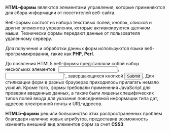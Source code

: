 
**HTML-формы** являются элементами управления, которые применяются для сбора информации от посетителей веб-сайта.

Веб-формы состоят из набора текстовых полей, кнопок, списков и других элементов управления, которые активизируются щелчком мыши. Технически формы передают данные от пользователя удаленному серверу.

Для получения и обработки данных форм используются языки веб-программирования, такие как **PHP**, **Perl**.

До появления HTML5 веб-формы представляли собой набор нескольких элементов ```
```<input type="text">`, `<input type="password">`, завершающихся кнопкой <input type="submit">. Для стилизации форм в разных браузерах приходилось прилагать немало усилий. Кроме того, формы требовали применения JavaScript для проверки введенных данных, а также были лишены специфических типов полей ввода для указания повседневной информации типа дат, адресов электронной почты и URL-адресов.

**HTML5-формы** решили большинство этих распространенных проблем благодаря наличию новых атрибутов, предоставив возможность изменять внешний вид элементов форм за счет **CSS3**.